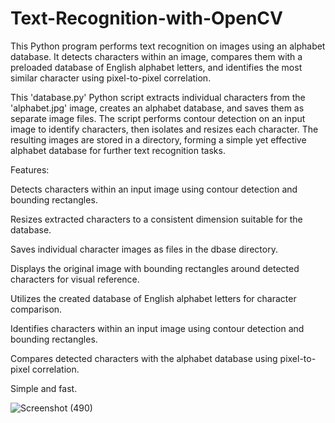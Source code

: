 # Text-Recognition-with-OpenCV
This Python program performs text recognition on images using an alphabet database. It detects characters within an image, compares them with a preloaded database of English alphabet letters, and identifies the most similar character using pixel-to-pixel correlation.

This 'database.py' Python script extracts individual characters from the 'alphabet.jpg' image, creates an alphabet database, and saves them as separate image files. The script performs contour detection on an input image to identify characters, then isolates and resizes each character. The resulting images are stored in a directory, forming a simple yet effective alphabet database for further text recognition tasks.

Features:

Detects characters within an input image using contour detection and bounding rectangles.

Resizes extracted characters to a consistent dimension suitable for the database.

Saves individual character images as files in the dbase directory.

Displays the original image with bounding rectangles around detected characters for visual reference.

Utilizes the created database of English alphabet letters for character comparison.

Identifies characters within an input image using contour detection and bounding rectangles.

Compares detected characters with the alphabet database using pixel-to-pixel correlation.

Simple and fast.

![Screenshot (490)](https://github.com/Mesheswarage/Text-Recognition-with-OpenCV/assets/97176530/241b7f6d-1d87-4037-b203-950441d36a41)

